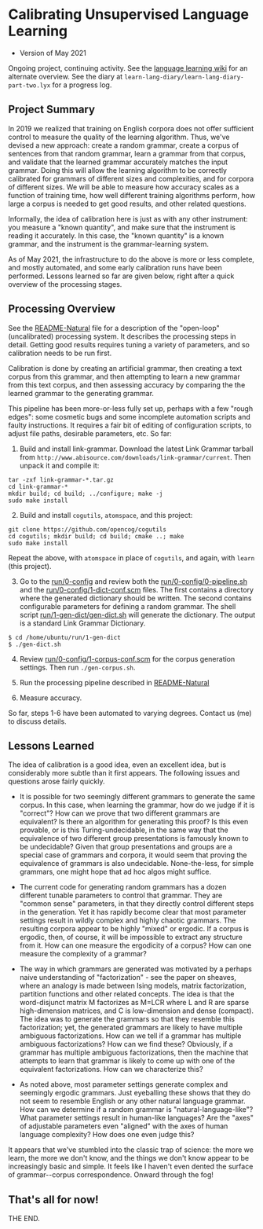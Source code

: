 
Calibrating Unsupervised Language Learning
==========================================
* Version of May 2021

Ongoing project, continuing activity.  See the
[language learning wiki](http://wiki.opencog.org/w/Language_learning)
for an alternate overview. See the diary at
`learn-lang-diary/learn-lang-diary-part-two.lyx` for a progress log.

Project Summary
---------------
In 2019 we realized that training on English corpora does not offer
sufficient control to measure the quality of the learning algorithm.
Thus, we've devised a new approach: create a random grammar, create
a corpus of sentences from that random grammar, learn a grammar from
that corpus, and validate that the learned grammar accurately matches
the input grammar.  Doing this will allow the learning algorithm to
be correctly calibrated for grammars of different sizes and
complexities, and for corpora of different sizes. We will be able to
measure how accuracy scales as a function of training time, how well
different training algorithms perform, how large a corpus is needed to
get good results, and other related questions.

Informally, the idea of calibration here is just as with any other
instrument: you measure a "known quantity", and make sure that the
instrument is reading it accurately.  In this case, the "known quantity"
is a known grammar, and the instrument is the grammar-learning system.

As of May 2021, the infrastructure to do the above is more or less
complete, and mostly automated, and some early calibration runs have
been performed.  Lessons learned so far are given below, right after a
quick overview of the processing stages.

Processing Overview
-------------------
See the [README-Natural](README-Natural.md) file for a description of
the "open-loop" (uncalibrated) processing system. It describes the
processing steps in detail.  Getting good results requires tuning
a variety of parameters, and so calibration needs to be run first.

Calibration is done by creating an artificial grammar, then creating
a text corpus from this grammar, and then attempting to learn a new
grammar from this text corpus, and then assessing accuracy by comparing
the the learned grammar to the generating grammar.

This pipeline has been more-or-less fully set up, perhaps with a few
"rough edges": some cosmetic bugs and some incomplete automation
scripts and faulty instructions. It requires a fair bit of editing
of configuration scripts, to adjust file paths, desirable parameters,
etc.  So far:

1. Build and install link-grammar.  Download the latest Link Grammar
tarball from `http://www.abisource.com/downloads/link-grammar/current`.
Then unpack it and compile it:
```
tar -zxf link-grammar-*.tar.gz
cd link-grammar-*
mkdir build; cd build; ../configure; make -j
sudo make install
```

2. Build and install `cogutils`, `atomspace`, and this project:
```
git clone https://github.com/opencog/cogutils
cd cogutils; mkdir build; cd build; cmake ..; make
sudo make install
```
Repeat the above, with `atomspace` in place of `cogutils`, and again,
with `learn` (this project).

3. Go to the [run/0-config](run/0-config) and review both the
   [run/0-config/0-pipeline.sh](run/0-config/0-pipeline.sh) and the
   [run/0-config/1-dict-conf.scm](run/0-config/1-dict-conf.scm) files.
   The first contains a directory where the generated dictionary should
   be written.  The second contains configurable parameters for
   defining a random grammar. The shell script
   [run/1-gen-dict/gen-dict.sh](run/1-gen-dict/gen-dict.sh) will
   generate the dictionary.  The output is a standard Link Grammar
   Dictionary.

```
$ cd /home/ubuntu/run/1-gen-dict
$ ./gen-dict.sh
```

4. Review [run/0-config/1-corpus-conf.scm](run/0-config/1-corpus-conf.sh)
   for the corpus generation settings. Then run `./gen-corpus.sh`.

5. Run the processing pipeline described in
   [README-Natural](README-Natural.md)

6. Measure accuracy.

So far, steps 1-6 have been automated to varying degrees. Contact us
(me) to discuss details.

Lessons Learned
---------------
The idea of calibration is a good idea, even an excellent idea, but is
considerably more subtle than it first appears.  The following issues
and questions arose fairly quickly.

* It is possible for two seemingly different grammars to generate the
  same corpus. In this case, when learning the grammar, how do we judge
  if it is "correct"? How can we prove that two different grammars are
  equivalent? Is there an algorithm for generating this proof? Is this
  even provable, or is this Turing-undecidable, in the same way that the
  equivalence of two different group presentations is famously known to
  be undecidable? Given that group presentations and groups are a
  special case of grammars and corpora, it would seem that proving the
  equivalence of grammars is also undecidable.  None-the-less, for
  simple grammars, one might hope that ad hoc algos might suffice.

* The current code for generating random grammars has a dozen different
  tunable parameters to control that grammar. They are "common sense"
  parameters, in that they directly control different steps in the
  generation. Yet it has rapidly become clear that most parameter
  settings result in wildly complex and highly chaotic grammars. The
  resulting corpora appear to be highly "mixed" or ergodic. If a corpus
  is ergodic, then, of course, it will be impossible to extract any
  structure from it. How can one measure the ergodicity of a corpus?
  How can one measure the complexity of a grammar?

* The way in which grammars are generated was motivated by a perhaps
  naive understanding of "factorization" - see the paper on sheaves,
  where an analogy is made between Ising models, matrix factorization,
  partition functions and other related concepts. The idea is that the
  word-disjunct matrix M factorizes as M=LCR where L and R are sparse
  high-dimension matrices, and C is low-dimension and dense (compact).
  The idea was to generate the grammars so that they resemble this
  factorization; yet, the generated grammars are likely to have multiple
  ambiguous factorizations. How can we tell if a grammar has multiple
  ambiguous factorizations? How can we find these? Obviously, if a
  grammar has multiple ambiguous factorizations, then the machine that
  attempts to learn that grammar is likely to come up with one of the
  equivalent factorizations. How can we characterize this?

* As noted above, most parameter settings generate complex and seemingly
  ergodic grammars. Just eyeballing these shows that they do not seem
  to resemble English or any other natural language grammar. How can we
  determine if a random grammar is "natural-language-like"? What
  parameter settings result in human-like languages? Are the "axes" of
  adjustable parameters even "aligned" with the axes of human language
  complexity? How does one even judge this?

It appears that we've stumbled into the classic trap of science: the
more we learn, the more we don't know, and the things we don't know
appear to be increasingly basic and simple. It feels like I haven't
even dented the surface of grammar--corpus correspondence. Onward
through the fog!


That's all for now!
-------------------
THE END.
